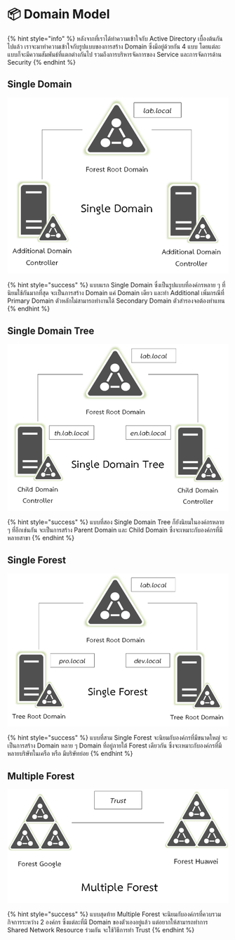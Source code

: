 # 📦 Domain Model

{% hint style="info" %}
หลังจากที่เราได้ทำความเข้าใจกับ Active Directory เบื้องต้นกันไปแล้ว เราจะมาทำความเข้าใจกับรูปแบบของการสร้าง Domain ซึ่งมีอยู่ด้วยกัน 4 แบบ โดยแต่ละแบบก็จะมีความสัมพันธ์ที่แตกต่างกันไป รวมถึงการบริหารจัดการของ Service และการจัดการด้าน Security
{% endhint %}

## **Single Domain**

![Single Domain.png](../../.gitbook/assets/single-domain.png)

{% hint style="success" %}
แบบแรก Single Domain ซึ่งเป็นรูปแบบที่องค์กรหลาย ๆ ที่นิยมใช้กันมากที่สุด จะเป็นการสร้าง Domain แค่ Domain เดียว และทำ Additional เพิ่มกรณีที่ Primary Domain ตัวหลักไม่สามารถทำงานได้ Secondary Domain ตัวสำรองจอต้องทำแทน
{% endhint %}

## **Single Domain Tree**

![Single Domain Tree.png](../../.gitbook/assets/single-domain-tree.png)

{% hint style="success" %}
แบบที่สอง Single Domain Tree ก็ยังนิยมในองค์กรหลาย ๆ ที่อีกเช่นกัน จะเป็นการสร้าง Parent Domain และ Child Domain ซึ่งจะเหมาะกับองค์กรที่มีหลายสาขา
{% endhint %}

## **Single Forest**

![Single Forest.png](../../.gitbook/assets/single-forest.png)

{% hint style="success" %}
แบบที่สาม Single Forest จะนิยมกับองค์กรที่มีขนาดใหญ่ จะเป็นการสร้าง Domain หลาย ๆ Domain ที่อยู่ภายใต้ Forest เดียวกัน ซึ่งจะเหมาะกับองค์กรที่มีหลายบริษัทในเครือ หรือ มีบริษัทย่อย
{% endhint %}

## **Multiple Forest**

![Multiple Forest.png](../../.gitbook/assets/multiple-forest.png)

{% hint style="success" %}
แบบสุดท้าย Multiple Forest จะนิยมกับองค์กรที่ควบรวมกิจการระหว่าง 2 องค์กร ซึ่งแต่ละที่มี Domain ของตัวเองอยู่แล้ว แต่อยากให้สามารถทำการ Shared Network Resource ร่วมกัน จะใช้วิธีการทำ Trust
{% endhint %}
